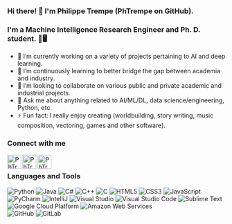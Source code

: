 <!--
**PhTrempe/PhTrempe** is a ✨ _special_ ✨ repository because its `README.md` (this file) appears on your GitHub profile.

Here are some ideas to get you started:

- 🔭 I’m currently working on ...
- 🌱 I’m currently learning ...
- 👯 I’m looking to collaborate on ...
- 🤔 I’m looking for help with ...
- 💬 Ask me about ...
- 📫 How to reach me: ...
- 😄 Pronouns: ...
- ⚡ Fun fact: ...
-->

### Hi there! 👋 I'm Philippe Trempe (PhTrempe on GitHub).

### I'm a Machine Intelligence Research Engineer and Ph. D. student. 🧠🖥️
- 🔭 I’m currently working on a variety of projects pertaining to AI and deep learning.
- 🌱 I’m continuously learning to better bridge the gap between academia and industry.
- 👯 I’m looking to collaborate on various public and private academic and industrial projects.
- 💬 Ask me about anything related to AI/ML/DL, data science/engineering, Python, etc.
- ⚡ Fun fact: I really enjoy creating (worldbuilding, story writing, music composition, vectoring, games and other software).

### Connect with me
[<img align="left" alt="PhTrempe | LinkedIn" width="32px" src="https://cdn.jsdelivr.net/npm/simple-icons@v3/icons/linkedin.svg" />][linkedin]
[<img align="left" alt="PhTrempe | Twitter" width="32px" src="https://cdn.jsdelivr.net/npm/simple-icons@v3/icons/twitter.svg" />][twitter]
[<img align="left" alt="PhTrempe | SoundCloud" width="32px" src="https://cdn.jsdelivr.net/npm/simple-icons@v3/icons/soundcloud.svg" />][soundcloud]
<br/>

### Languages and Tools
<!-- https://icons8.com/ -->
<span>
  <img alt="Python" title="Python" src="https://img.icons8.com/color/48/000000/python.png"/>
  <img alt="Java" title="Java" src="https://img.icons8.com/color/48/000000/java-coffee-cup-logo.png"/>
  <img alt="C#" title="C#" src="https://img.icons8.com/color/48/000000/c-sharp-logo.png"/>
  <img alt="C++" title="C++" src="https://img.icons8.com/color/48/000000/c-plus-plus-logo.png"/>
  <img alt="C" title="C" src="https://img.icons8.com/color/48/000000/c-programming.png"/>
  <img alt="HTML5" title="HTML5" src="https://img.icons8.com/color/48/000000/html-5.png"/>
  <img alt="CSS3" title="CSS3" src="https://img.icons8.com/color/48/000000/css3.png"/>
  <img alt="JavaScript" title="JavaScript" src="https://img.icons8.com/color/48/000000/javascript-logo-1.png"/>
</span>
<br/>
<span>
  <img alt="PyCharm" title="PyCharm" src="https://img.icons8.com/color/48/000000/pycharm.png"/>
  <img alt="IntelliJ" title="IntelliJ" src="https://img.icons8.com/color/48/000000/intellij-idea.png"/>
  <img alt="Visual Studio" title="Visual Studio" src="https://img.icons8.com/color/48/000000/visual-studio-2019.png"/>
  <img alt="Visual Studio Code" title="Visual Studio Code" src="https://img.icons8.com/color/48/000000/visual-studio-code-2019.png"/>
  <img alt="Sublime Text" title="Sublime Text" src="https://img.icons8.com/color/48/000000/sublime-text.png"/>
</span>
<br/>
<span>
  <img alt="Google Cloud Platform" title="Google Cloud Platform" src="https://img.icons8.com/color/48/000000/google-cloud-platform.png"/>
  <img alt="Amazon Web Services" title="Amazon Web Services" src="https://img.icons8.com/color/48/000000/amazon-web-services.png"/>
</span>
<br/>
<span>
  <img alt="GitHub" title="GitHub" src="https://img.icons8.com/material-outlined/48/000000/github.png"/>
  <img alt="GitLab" title="GitLab" src="https://img.icons8.com/color/48/000000/gitlab.png"/>
</span>
<br/>

[linkedin]: https://www.linkedin.com/in/phtrempe
[twitter]: https://twitter.com/phtrempe
[soundcloud]: https://soundcloud.com/phtrempe
